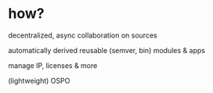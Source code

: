 # how?

decentralized, async collaboration on sources

automatically derived reusable (semver, bin) modules & apps

manage IP, licenses & more

(lightweight) OSPO